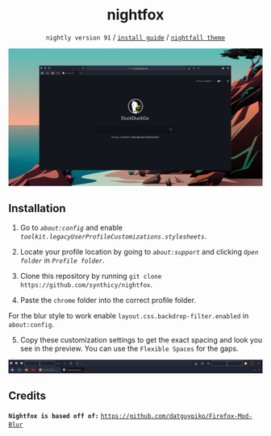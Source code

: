 <div align="center">
<h1>nightfox</h1>

`nightly version 91` / [`install guide`](https://github.com/synthicy/nightfox/blob/master/readme.md#installation) / [`nightfall theme`](https://github.com/nghtfall)

![preview](./screenshot.png)

</div>

## Installation

1. Go to *`about:config`* and enable *`toolkit.legacyUserProfileCustomizations.stylesheets`*.

2. Locate your profile location by going to *`about:support`* and clicking *`Open folder`* in *`Profile folder`*.

3. Clone this repository by running `git clone https://github.com/synthicy/nightfox`.

4. Paste the `chrome` folder into the correct profile folder.

For the blur style to work enable `layout.css.backdrop-filter.enabled` in `about:config`.

5. Copy these customization settings to get the exact spacing and look you see in the preview. You can use the `Flexible Spaces` for the gaps.

![spacings](./spacings.png)

## Credits

**`Nightfox is based off of:`** [`https://github.com/datguypiko/Firefox-Mod-Blur`](https://github.com/datguypiko/Firefox-Mod-Blur)